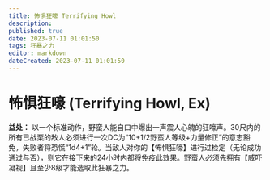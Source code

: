 ```yaml
---
title: 怖惧狂嚎 Terrifying Howl
description: 
published: true
date: 2023-07-11 01:01:50
tags: 狂暴之力
editor: markdown
dateCreated: 2023-07-11 01:01:50
---
```


# 怖惧狂嚎 (Terrifying Howl, Ex)

**益处：** 以一个标准动作，野蛮人能自口中爆出一声震人心魄的狂嚎声。30尺内的所有已战栗的敌人必须进行一次DC为“10+1/2野蛮人等级+力量修正”的意志豁免，失败者将恐慌“1d4+1”轮。当敌人对你的【怖惧狂嚎】进行过检定（无论成功通过与否），则它在接下来的24小时内都将免疫此效果。野蛮人必须先拥有【威吓凝视】且至少8级才能选取此狂暴之力。
